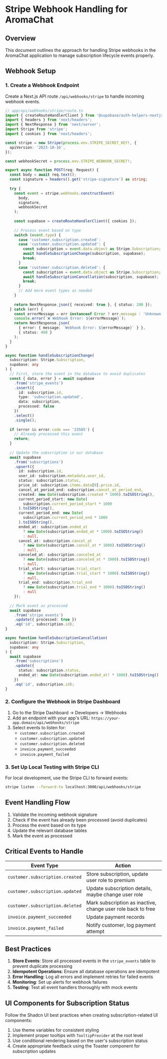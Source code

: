# Stripe Webhook Handling for AromaChat

## Overview

This document outlines the approach for handling Stripe webhooks in the AromaChat application to manage subscription lifecycle events properly.

## Webhook Setup

### 1. Create a Webhook Endpoint

Create a Next.js API route `/api/webhooks/stripe` to handle incoming webhook events.

```typescript
// app/api/webhooks/stripe/route.ts
import { createRouteHandlerClient } from '@supabase/auth-helpers-nextjs';
import { headers } from 'next/headers';
import { NextResponse } from 'next/server';
import Stripe from 'stripe';
import { cookies } from 'next/headers';

const stripe = new Stripe(process.env.STRIPE_SECRET_KEY!, {
  apiVersion: '2023-10-16',
});

const webhookSecret = process.env.STRIPE_WEBHOOK_SECRET!;

export async function POST(req: Request) {
  const body = await req.text();
  const signature = headers().get('stripe-signature') as string;
  
  try {
    const event = stripe.webhooks.constructEvent(
      body,
      signature,
      webhookSecret
    );
    
    const supabase = createRouteHandlerClient({ cookies });
    
    // Process event based on type
    switch (event.type) {
      case 'customer.subscription.created':
      case 'customer.subscription.updated': {
        const subscription = event.data.object as Stripe.Subscription;
        await handleSubscriptionChange(subscription, supabase);
        break;
      }
      case 'customer.subscription.deleted': {
        const subscription = event.data.object as Stripe.Subscription;
        await handleSubscriptionCancellation(subscription, supabase);
        break;
      }
      // Add more event types as needed
    }
    
    return NextResponse.json({ received: true }, { status: 200 });
  } catch (err) {
    const errorMessage = err instanceof Error ? err.message : 'Unknown error';
    console.error(`❌ Webhook Error: ${errorMessage}`);
    return NextResponse.json(
      { error: { message: `Webhook Error: ${errorMessage}` } },
      { status: 400 }
    );
  }
}

async function handleSubscriptionChange(
  subscription: Stripe.Subscription,
  supabase: any
) {
  // First, store the event in the database to avoid duplicates
  const { data, error } = await supabase
    .from('stripe_events')
    .insert({
      id: subscription.id,
      type: 'subscription.updated',
      data: subscription,
      processed: false
    })
    .select()
    .single();
  
  if (error && error.code === '23505') {
    // Already processed this event
    return;
  }
  
  // Update the subscription in our database
  await supabase
    .from('subscriptions')
    .upsert({
      id: subscription.id,
      user_id: subscription.metadata.user_id,
      status: subscription.status,
      price_id: subscription.items.data[0].price.id,
      cancel_at_period_end: subscription.cancel_at_period_end,
      created: new Date(subscription.created * 1000).toISOString(),
      current_period_start: new Date(
        subscription.current_period_start * 1000
      ).toISOString(),
      current_period_end: new Date(
        subscription.current_period_end * 1000
      ).toISOString(),
      ended_at: subscription.ended_at
        ? new Date(subscription.ended_at * 1000).toISOString()
        : null,
      cancel_at: subscription.cancel_at
        ? new Date(subscription.cancel_at * 1000).toISOString()
        : null,
      canceled_at: subscription.canceled_at
        ? new Date(subscription.canceled_at * 1000).toISOString()
        : null,
      trial_start: subscription.trial_start
        ? new Date(subscription.trial_start * 1000).toISOString()
        : null,
      trial_end: subscription.trial_end
        ? new Date(subscription.trial_end * 1000).toISOString()
        : null
    });
  
  // Mark event as processed
  await supabase
    .from('stripe_events')
    .update({ processed: true })
    .eq('id', subscription.id);
}

async function handleSubscriptionCancellation(
  subscription: Stripe.Subscription,
  supabase: any
) {
  await supabase
    .from('subscriptions')
    .update({
      status: subscription.status,
      ended_at: new Date(subscription.ended_at! * 1000).toISOString()
    })
    .eq('id', subscription.id);
}
```

### 2. Configure the Webhook in Stripe Dashboard

1. Go to the Stripe Dashboard → Developers → Webhooks
2. Add an endpoint with your app's URL: `https://your-app.domain/api/webhooks/stripe`
3. Select events to listen for:
   - `customer.subscription.created`
   - `customer.subscription.updated`
   - `customer.subscription.deleted`
   - `invoice.payment_succeeded`
   - `invoice.payment_failed`

### 3. Set Up Local Testing with Stripe CLI

For local development, use the Stripe CLI to forward events:

```bash
stripe listen --forward-to localhost:3000/api/webhooks/stripe
```

## Event Handling Flow

1. Validate the incoming webhook signature
2. Check if the event has already been processed (avoid duplicates)
3. Process the event based on its type
4. Update the relevant database tables
5. Mark the event as processed

## Critical Events to Handle

| Event Type | Action |
|------------|--------|
| `customer.subscription.created` | Store subscription, update user role to premium |
| `customer.subscription.updated` | Update subscription details, maybe change user role |
| `customer.subscription.deleted` | Mark subscription as inactive, change user role back to free |
| `invoice.payment_succeeded` | Update payment records |
| `invoice.payment_failed` | Notify customer, log payment attempt |

## Best Practices

1. **Store Events**: Store all processed events in the `stripe_events` table to prevent duplicate processing
2. **Idempotent Operations**: Ensure all database operations are idempotent
3. **Error Handling**: Log all errors and implement retries for failed events
4. **Monitoring**: Set up alerts for webhook failures
5. **Testing**: Test all event handlers thoroughly with mock events

## UI Components for Subscription Status

Follow the Shadcn UI best practices when creating subscription-related UI components:

1. Use theme variables for consistent styling 
2. Implement proper tooltips with `TooltipProvider` at the root level
3. Use conditional rendering based on the user's subscription status
4. Create appropriate feedback using the Toaster component for subscription updates
